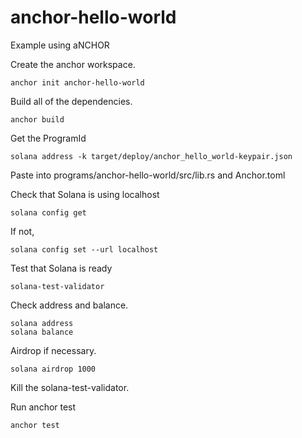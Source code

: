 # anchor-hello-world
Example using aNCHOR

Create the anchor workspace.
```
anchor init anchor-hello-world
```

Build all of the dependencies.
```
anchor build
```

Get the ProgramId
```
solana address -k target/deploy/anchor_hello_world-keypair.json
```

Paste into programs/anchor-hello-world/src/lib.rs and Anchor.toml

Check that Solana is using localhost
```
solana config get
```

If not,
```
solana config set --url localhost
```

Test that Solana is ready
```
solana-test-validator
```

Check address and balance.
```
solana address
solana balance
```

Airdrop if necessary.
```
solana airdrop 1000
```

Kill the solana-test-validator.

Run anchor test
```
anchor test
```
